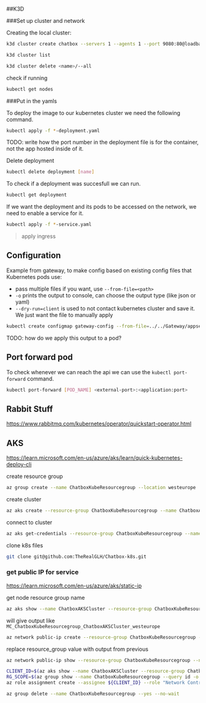 
##K3D

###Set up cluster and network

Creating the local cluster:

```bash
k3d cluster create chatbox --servers 1 --agents 1 --port 9080:80@loadbalancer --registry-config k3d-registry-config.yml
```

```bash
k3d cluster list
```

```bash
k3d cluster delete <name>/--all
```

check if running
```bash
kubectl get nodes
```

###Put in the yamls

To deploy the image to our kubernetes cluster we need the following command.
```bash
kubectl apply -f *-deployment.yaml
```

TODO: write how the port number in the deployment file is for the container, not the app hosted inside of it.

Delete deployment
```bash
kubectl delete deployment [name]
```
To check if a deployment was succesfull we can run.
```bash
kubectl get deployment
```

If we want the deployment and its pods to be accessed on the network, we need to enable a service for it.
```bash
kubectl apply -f *-service.yaml
```


> apply ingress


## Configuration

Example from gateway, to make config based on existing config files that Kubernetes pods use:

- pass multiple files if you want, use ``--from-file=<path>``
- ``-o`` prints the output to console, can choose the output type (like json or yaml)
- ``--dry-run=client`` is used to not contact kubernetes cluster and save it. We just want the file to manually apply

```bash
kubectl create configmap gateway-config --from-file=../../Gateway/appsettings.json --from-file=../../Gateway/ocelot.json -o yaml --dry-run=client > gateway-configmap.yml
```

TODO: how do we apply this output to a pod?

## Port forward pod
To check whenever we can reach the api we can use the `kubectl port-forward` command.

```bash
kubectl port-forward [POD_NAME] <external-port>:<application:port>
```


## Rabbit Stuff
https://www.rabbitmq.com/kubernetes/operator/quickstart-operator.html

## AKS

https://learn.microsoft.com/en-us/azure/aks/learn/quick-kubernetes-deploy-cli


create resource group
```bash
az group create --name ChatboxKubeResourcegroup --location westeurope
```
create cluster
```bash
az aks create --resource-group ChatboxKubeResourcegroup --name ChatboxAKSCluster --enable-managed-identity --node-count 1 --enable-addons monitoring --enable-msi-auth-for-monitoring --generate-ssh-keys
```

connect to cluster
```bash
az aks get-credentials --resource-group ChatboxKubeResourcegroup --name ChatboxAKSCluster
```

clone k8s files
```bash
git clone git@github.com:TheRealGLH/Chatbox-k8s.git
```

### get public IP for service

https://learn.microsoft.com/en-us/azure/aks/static-ip

get node resource group name
```bash
az aks show --name ChatboxAKSCluster --resource-group ChatboxKubeResourcegroup --query nodeResourceGroup -o tsv
```

will give output like ``MC_ChatboxKubeResourcegroup_ChatboxAKSCluster_westeurope``

```bash
az network public-ip create --resource-group ChatboxKubeResourcegroup --name ChatboxPublicIP --sku Standard --allocation-method static
```
replace resource_group value with output from previous

```bash
az network public-ip show --resource-group ChatboxKubeResourcegroup --name ChatboxPublicIP --query ipAddress --output tsv
```

```bash
CLIENT_ID=$(az aks show --name ChatboxAKSCluster --resource-group ChatboxKubeResourcegroup --query identity.principalId -o tsv)
RG_SCOPE=$(az group show --name ChatboxKubeResourcegroup --query id -o tsv)
az role assignment create --assignee ${CLIENT_ID} --role "Network Contributor" --scope ${RG_SCOPE}
```


```bash
az group delete --name ChatboxKubeResourcegroup --yes --no-wait
```


